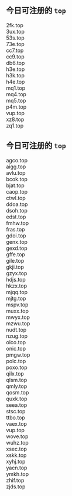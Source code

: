 
## 今日可注册的 `top`
>
2fk.top   
3ux.top   
53s.top   
73e.top   
cc7.top   
cc9.top   
db6.top   
h3e.top   
h3k.top   
h4e.top   
mq1.top   
mq4.top   
mq5.top   
p4m.top   
vup.top   
xz8.top   
zq1.top   


## 今日可注册的 `top`
>
agco.top   
aigg.top   
avlu.top   
bcok.top   
bjat.top   
caop.top   
ctwl.top   
ddoa.top   
dsoh.top   
edst.top   
fmhw.top   
fras.top   
gdoi.top   
genx.top   
gexd.top   
gffe.top   
gile.top   
gkji.top   
gzyx.top   
hdjs.top   
hkzx.top   
mjqq.top   
mjtg.top   
mspv.top   
muxx.top   
mwyx.top   
mzwu.top   
nudt.top   
nzug.top   
olco.top   
onic.top   
pmgw.top   
polc.top   
poxo.top   
qilx.top   
qlsm.top   
qmly.top   
qosm.top   
quxk.top   
seea.top   
stsc.top   
ttbo.top   
vaex.top   
vup.top   
wove.top   
wuhz.top   
xsec.top   
xskk.top   
xyhj.top   
yacn.top   
ymkh.top   
zhif.top   
zjds.top   

